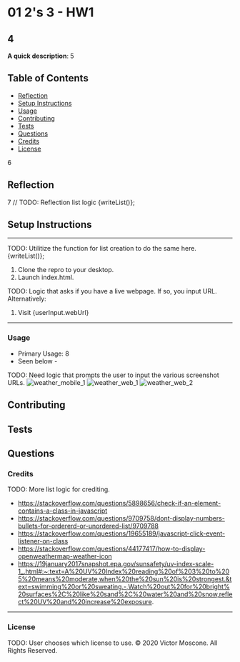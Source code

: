 
# 01 2's 3 - HW1

## 4

**A quick description**: 5

## Table of Contents

* [Reflection](#Reflection)
* [Setup Instructions](#Setup-Instructions)
* [Usage](#Usage)
* [Contributing](#Contributing)
* [Tests](#Tests)
* [Questions](#Questions)
* [Credits](#Credits)
* [License](#License)

6

## Reflection

7
// TODO: Reflection list logic {writeList()};

## Setup Instructions

---
TODO: Utilitize the function for list creation to do the same here.
{writeList()};
1. Clone the repro to your desktop.
2. Launch index.html.

TODO: Logic that asks if you have a live webpage. If so, you input URL.
Alternatively:
1. Visit {userInput.webUrl}
---

### **Usage**

* Primary Usage: 8
* Seen below -

TODO: Need logic that prompts the user to input the various screenshot URLs.
![weather_mobile_1](https://user-images.githubusercontent.com/70674522/98459793-f9fbdd80-2152-11eb-971f-6616d4656b5a.PNG)
![weather_web_1](https://user-images.githubusercontent.com/70674522/98459794-fa947400-2152-11eb-9cd0-34be180f6668.PNG)
![weather_web_2](https://user-images.githubusercontent.com/70674522/98459795-fb2d0a80-2152-11eb-87a2-2878b71ff18f.PNG)

## Contributing

## Tests

## Questions

### **Credits** 

TODO: More list logic for crediting.
* https://stackoverflow.com/questions/5898656/check-if-an-element-contains-a-class-in-javascript
* https://stackoverflow.com/questions/9709758/dont-display-numbers-bullets-for-ordererd-or-unordered-list/9709788
* https://stackoverflow.com/questions/19655189/javascript-click-event-listener-on-class
* https://stackoverflow.com/questions/44177417/how-to-display-openweathermap-weather-icon
* https://19january2017snapshot.epa.gov/sunsafety/uv-index-scale-1_.html#:~:text=A%20UV%20Index%20reading%20of%203%20to%205%20means%20moderate,when%20the%20sun%20is%20strongest.&text=swimming%20or%20sweating.-,Watch%20out%20for%20bright%20surfaces%2C%20like%20sand%2C%20water%20and%20snow,reflect%20UV%20and%20increase%20exposure.

- - -
### License
TODO: User chooses which license to use.
© 2020 Victor Moscone. All Rights Reserved.
